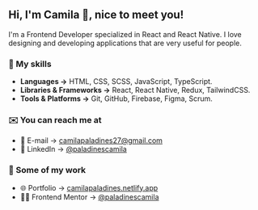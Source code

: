 ## Hi, I'm Camila 👋, nice to meet you!

I'm a Frontend Developer specialized in React and React Native. I love designing and developing applications that are very useful for people.

### 🚀 My skills

- **Languages →** HTML, CSS, SCSS, JavaScript, TypeScript.
- **Libraries & Frameworks →** React, React Native, Redux, TailwindCSS.
- **Tools & Platforms →** Git, GitHub, Firebase, Figma, Scrum.

### ✉️ You can reach me at

- 📨 E-mail → [camilapaladines27@gmail.com](mailto:camilapaladines27@gmail.com)
- 👤 LinkedIn → [@paladinescamila](https://www.linkedin.com/in/paladinescamila)

### 🔗 Some of my work

- 🌐 Portfolio → [camilapaladines.netlify.app](https://camilapaladines.netlify.app)
- 👩‍💻 Frontend Mentor → [@paladinescamila](https://www.frontendmentor.io/profile/paladinescamila)

<!--
### 📊 Stats

![paladinescamila's Stats](https://github-readme-stats.vercel.app/api?username=paladinescamila&theme=midnight-purple&show_icons=true&hide_border=true&count_private=true)
![paladinescamila's Streak](https://github-readme-streak-stats.herokuapp.com/?user=paladinescamila&theme=midnight-purple&hide_border=true)
-->

<!--
**paladinescamila/paladinescamila** is a ✨ _special_ ✨ repository because its `README.md` (this file) appears on your GitHub profile.

Here are some ideas to get you started:

- 🔭 I’m currently working on ...
- 🌱 I’m currently learning ...
- 👯 I’m looking to collaborate on ...
- 🤔 I’m looking for help with ...
- 💬 Ask me about ...
- 📫 How to reach me: ...
- 😄 Pronouns: ...
- ⚡ Fun fact: ...
-->

